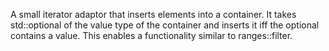 A small iterator adaptor that inserts elements into a container. It takes std::optional of the value type of the container and inserts it iff the optional contains a value. This enables a functionality similar to ranges::filter.
